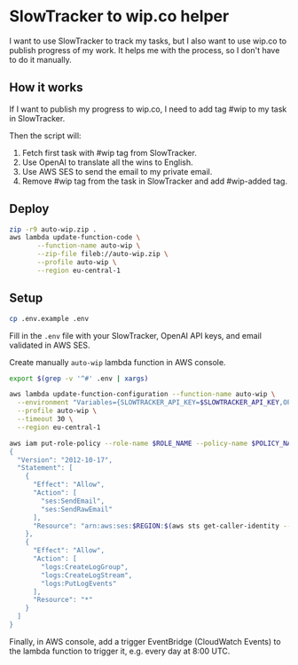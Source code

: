 # SlowTracker to wip.co helper

I want to use SlowTracker to track my tasks, but I also want to use wip.co to publish progress of my work. It helps me with the process, so I don't have to do it manually.

## How it works

If I want to publish my progress to wip.co, I need to add tag #wip to my task in SlowTracker.

Then the script will:
1. Fetch first task with #wip tag from SlowTracker.
2. Use OpenAI to translate all the wins to English.
3. Use AWS SES to send the email to my private email.
4. Remove #wip tag from the task in SlowTracker and add #wip-added tag.

## Deploy

```bash
zip -r9 auto-wip.zip .
aws lambda update-function-code \
       --function-name auto-wip \
       --zip-file fileb://auto-wip.zip \
       --profile auto-wip \
       --region eu-central-1
```

## Setup

```bash
cp .env.example .env
```

Fill in the `.env` file with your SlowTracker, OpenAI API keys, and email validated in AWS SES.

Create manually `auto-wip` lambda function in AWS console.

```bash
export $(grep -v '^#' .env | xargs)

aws lambda update-function-configuration --function-name auto-wip \
  --environment "Variables={SLOWTRACKER_API_KEY=$SLOWTRACKER_API_KEY,OPENAI_API_KEY=$OPENAI_API_KEY,EMAIL=$EMAIL}" \
  --profile auto-wip \
  --timeout 30 \
  --region eu-central-1

aws iam put-role-policy --role-name $ROLE_NAME --policy-name $POLICY_NAME --policy-document file://<(cat <<EOF
{
  "Version": "2012-10-17",
  "Statement": [
    {
      "Effect": "Allow",
      "Action": [
        "ses:SendEmail",
        "ses:SendRawEmail"
      ],
      "Resource": "arn:aws:ses:$REGION:$(aws sts get-caller-identity --profile $PROFILE --query Account --output text):identity/*"
    },
    {
      "Effect": "Allow",
      "Action": [
        "logs:CreateLogGroup",
        "logs:CreateLogStream",
        "logs:PutLogEvents"
      ],
      "Resource": "*"
    }
  ]
}
```

Finally, in AWS console, add a trigger EventBridge (CloudWatch Events) to the lambda function to trigger it, e.g. every day at 8:00 UTC.

